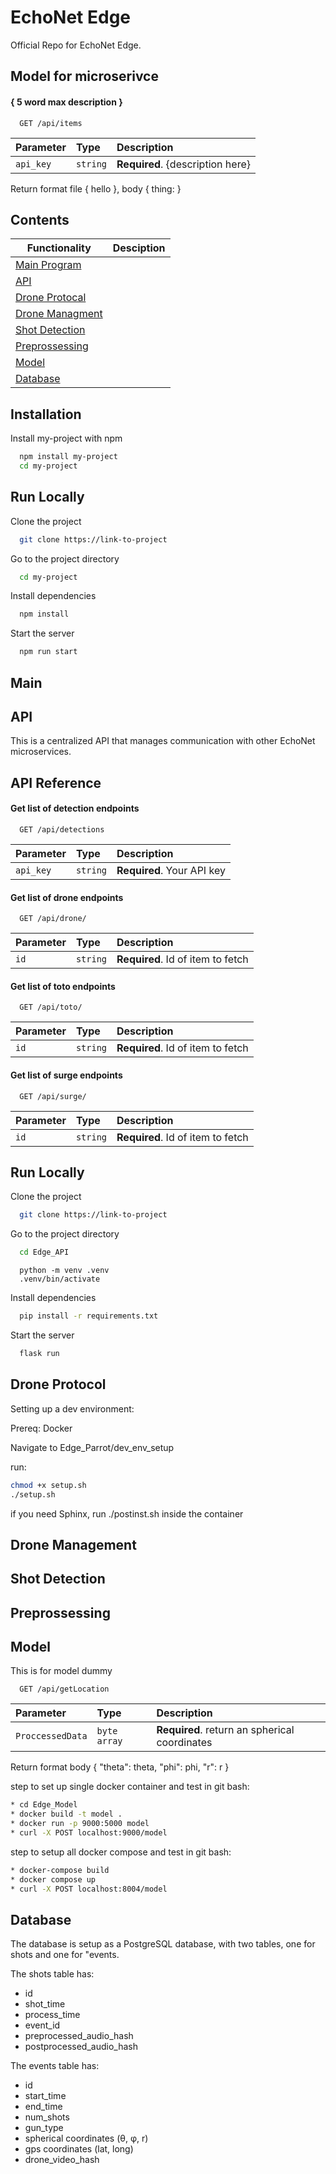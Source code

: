 
# EchoNet Edge

Official Repo for EchoNet Edge.

## Model for microserivce 

#### { 5 word max description }

```http
  GET /api/items 
```
| Parameter | Type     | Description                |
| :-------- | :------- | :------------------------- |
| `api_key` | `string` | **Required**. {description here} |

Return format
file {
    hello
},
body {
    thing:
}

## Contents

| Functionality |     Desciption                                                      |
| ----------------- | ------------------------------------------------------------------ |
| [Main Program](#Main) |  |
| [API](#API) |  |
| [Drone Protocal](#Drone-Protocol) |  |
| [Drone Managment](#Drone-Management) |  |
| [Shot Detection](#Shot-Detection) |  |
| [Preprossessing](#Preprossessing) |  |
| [Model](#Model) |  |
| [Database](#Database) |  |


## Installation

Install my-project with npm

```bash
  npm install my-project
  cd my-project
```
    
## Run Locally

Clone the project

```bash
  git clone https://link-to-project
```

Go to the project directory

```bash
  cd my-project
```

Install dependencies

```bash
  npm install
```

Start the server

```bash
  npm run start
```


## Main

## API
This is a centralized API that manages communication with other EchoNet microservices.
## API Reference

#### Get list of detection endpoints 

```http
  GET /api/detections
```

| Parameter | Type     | Description                |
| :-------- | :------- | :------------------------- |
| `api_key` | `string` | **Required**. Your API key |

#### Get list of drone endpoints 

```http
  GET /api/drone/
```

| Parameter | Type     | Description                       |
| :-------- | :------- | :-------------------------------- |
| `id`      | `string` | **Required**. Id of item to fetch |

#### Get list of toto endpoints 

```http
  GET /api/toto/
```

| Parameter | Type     | Description                       |
| :-------- | :------- | :-------------------------------- |
| `id`      | `string` | **Required**. Id of item to fetch |

#### Get list of surge endpoints 

```http
  GET /api/surge/
```

| Parameter | Type     | Description                       |
| :-------- | :------- | :-------------------------------- |
| `id`      | `string` | **Required**. Id of item to fetch |


## Run Locally

Clone the project

```bash
  git clone https://link-to-project
```

Go to the project directory

```bash
  cd Edge_API
```

```making a vitual enviroment
  python -m venv .venv
  .venv/bin/activate
```

Install dependencies

```bash
  pip install -r requirements.txt
```

Start the server

```bash
  flask run
```

## Drone Protocol
Setting up a dev environment:

Prereq: Docker

Navigate to Edge_Parrot/dev_env_setup

run:
```Bash
chmod +x setup.sh
./setup.sh
```
if you need Sphinx, run ./postinst.sh inside the container

## Drone Management 
## Shot Detection
## Preprossessing
## Model

This is for model dummy

```http
  GET /api/getLocation 
```
| Parameter           | Type          | Description                                       |
| :------------------ | :------------ | :-----------------------------------------------  |
| `ProccessedData`    | `byte array ` | **Required**. return an spherical coordinates     |

Return format
body {
  "theta": theta,
  "phi": phi,
  "r": r
}

step to set up single docker container and test in git bash:
```bash
* cd Edge_Model
* docker build -t model .
* docker run -p 9000:5000 model
* curl -X POST localhost:9000/model

```

step to setup all docker compose and test in git bash:
```bash
* docker-compose build
* docker compose up
* curl -X POST localhost:8004/model
```

## Database
The database is setup as a PostgreSQL database, with two tables, one for shots and one for "events.

The shots table has:
* id
* shot_time
* process_time
* event_id
* preprocessed_audio_hash
* postprocessed_audio_hash

The events table has:
* id
* start_time
* end_time
* num_shots
* gun_type
* spherical coordinates (θ, φ, r)
* gps coordinates (lat, long)
* drone_video_hash
